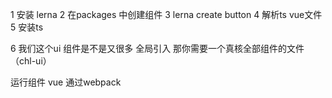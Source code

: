 1 安装 lerna
2 在packages 中创建组件
3 lerna create button
4 解析ts vue文件
5 安装ts

6 我们这个ui 组件是不是又很多 全局引入 那你需要一个真核全部组件的文件（chl-ui）

运行组件 vue 通过webpack